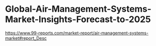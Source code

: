 # Global-Air-Management-Systems-Market-Insights-Forecast-to-2025
https://www.99-reports.com/market-report/air-management-systems-market#report_Desc
